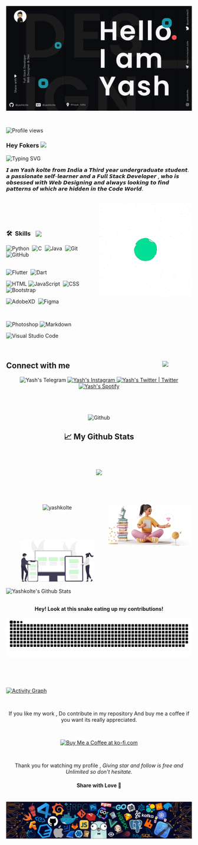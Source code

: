 <img max-width="100%" align="center" src="Gitlanding.png" />

&nbsp;
<br>

![Profile views](https://komarev.com/ghpvc/?username=yashkolte&style=plastic)

### Hey Fokers </div><img src="https://media.giphy.com/media/hvRJCLFzcasrR4ia7z/giphy.gif" width="25px">

![Typing SVG](https://readme-typing-svg.herokuapp.com?font=Architects+Daughter&color=EEFFFF&size=30&lines=It's+Yash!;I'm+Full+Stack+Developer...;I'm+Web+Developer;I'm+Android+Developer;)

<p>𝙄 𝙖𝙢 𝙔𝙖𝙨𝙝 𝙠𝙤𝙡𝙩𝙚 𝙛𝙧𝙤𝙢 𝙄𝙣𝙙𝙞𝙖 𝙖 𝙏𝙝𝙞𝙧𝙙 𝙮𝙚𝙖𝙧 𝙪𝙣𝙙𝙚𝙧𝙜𝙧𝙖𝙙𝙪𝙖𝙩𝙚 𝙨𝙩𝙪𝙙𝙚𝙣𝙩.
𝙖 𝙥𝙖𝙨𝙨𝙞𝙤𝙣𝙖𝙩𝙚 𝙨𝙚𝙡𝙛-𝙡𝙚𝙖𝙧𝙣𝙚𝙧 𝙖𝙣𝙙 𝙖 𝙁𝙪𝙡𝙡 𝙎𝙩𝙖𝙘𝙠 𝘿𝙚𝙫𝙚𝙡𝙤𝙥𝙚𝙧  ,
𝙬𝙝𝙤 𝙞𝙨 𝙤𝙗𝙨𝙚𝙨𝙨𝙚𝙙 𝙬𝙞𝙩𝙝 𝙒𝙚𝙗 𝘿𝙚𝙨𝙞𝙜𝙣𝙞𝙣𝙜 𝙖𝙣𝙙 𝙖𝙡𝙬𝙖𝙮𝙨 𝙡𝙤𝙤𝙠𝙞𝙣𝙜 𝙩𝙤 𝙛𝙞𝙣𝙙 𝙥𝙖𝙩𝙩𝙚𝙧𝙣𝙨 𝙤𝙛 𝙬𝙝𝙞𝙘𝙝 𝙖𝙧𝙚 𝙝𝙞𝙙𝙙𝙚𝙣 𝙞𝙣 𝙩𝙝𝙚 𝘾𝙤𝙙𝙚 𝙒𝙤𝙧𝙡𝙙.</p>
<br>

<img width="50%" align="right" alt="Github" src="loadgif.gif" />

<br><br>

### 🛠 &nbsp;Skills <img width="30px" style="margin-left: 10px" align="center" src="https://media2.giphy.com/media/QssGEmpkyEOhBCb7e1/giphy.gif?cid=ecf05e47a0n3gi1bfqntqmob8g9aid1oyj2wr3ds3mg700bl&rid=giphy.gif">

![Python](https://img.shields.io/badge/-Python-05122A?style=flat&logo=python)&nbsp;
![C](https://img.shields.io/badge/-C-05122A?style=flat&logo=C&logoColor=A8B9CC)&nbsp;
![Java](https://img.shields.io/badge/-Java-05122A?style=flat&logo=Java&logoColor=FFA518)&nbsp;
![Git](https://img.shields.io/badge/-Git-05122A?style=flat&logo=git)
![GitHub](https://img.shields.io/badge/-GitHub-05122A?style=flat&logo=github)\
<br>

![Flutter](https://img.shields.io/badge/-Flutter-05122A?style=flat&logo=flutter&logoColor=007ACC)&nbsp;
![Dart](https://img.shields.io/badge/Dart-05122A?style=flat&logo=dart&logoColor=white)&nbsp;

![HTML](https://img.shields.io/badge/-HTML-05122A?style=flat&logo=HTML5)
![JavaScript](https://img.shields.io/badge/-JavaScript-05122A?style=flat&logo=javascript)&nbsp;
![CSS](https://img.shields.io/badge/-CSS-05122A?style=flat&logo=CSS3&logoColor=1572B6)&nbsp;
![Bootstrap](https://img.shields.io/badge/-Bootstrap-05122A?style=flat&logo=bootstrap&logoColor=563D7C)&nbsp;

![AdobeXD](https://img.shields.io/badge/-AdobeXD-05122A?style=flat&logo=adobe-xd)&nbsp;
![Figma](https://img.shields.io/badge/-Figma-05122A?style=flat&logo=figma)&nbsp;

<br>

![Photoshop](https://img.shields.io/badge/-Photoshop-05122A?style=flat&logo=adobe-photoshop)
![Markdown](https://img.shields.io/badge/-Markdown-05122A?style=flat&logo=markdown)&nbsp;
<br>

![Visual Studio Code](https://img.shields.io/badge/-Visual%20Studio%20Code-05122A?style=flat&logo=visual-studio-code&logoColor=007ACC)&nbsp;

<br>

<h2> Connect with me <img align="right" src='https://raw.githubusercontent.com/ShahriarShafin/ShahriarShafin/main/Assets/handshake.gif' width="80px"> </h2>

<div align="center">
<a>
  <img alt="Yash's Telegram" src="https://img.shields.io/badge/Telegram-088cce?style=for-the-badge&logo=telegram&logoColor=white" />
</a>
<a href="https://www.instagram.com/yashkolte_">
  <img alt="Yash's Instagram" src="https://img.shields.io/badge/Instagram-E4405F?style=for-the-badge&logo=instagram&logoColor=white" />
</a>
<a href="https://twitter.com/yashkolte20">
  <img alt="Yash's Twitter | Twitter"src="https://img.shields.io/badge/twitter-24a4f2?style=for-the-badge&logo=twitter&logoColor=white" />
</a>
<a href="https://open.spotify.com/user/31wio6vi4cfier55izkt3awjzfw4">
  <img alt="Yash's Spotify" src="https://img.shields.io/badge/spotify-1db954?style=for-the-badge&logo=spotify&logoColor=white" />
</a>
</div>
<br><br><br>
<br>

<div align="center">
<img width="55%" alt="Github" src="https://raw.githubusercontent.com/onimur/.github/master/.resources/git-header.svg" />
<br>

<h2>📈 My Github Stats</h2>
</div>

<br><br>

<center>
<img align="center" src="https://github-readme-streak-stats.herokuapp.com?user=yashkolte&theme=chartreuse-light">
</center>

<br><br><br>

<center>
<img src="https://github-readme-stats.vercel.app/api/top-langs/?username=yashkolte&layout=compact" alt="yashkolte" />
<img height="" align="right" width="45%" src="img3.png" alt="yashkolte" />
</center>
<!-- <img width="100%"alt="Github" src="img2.jfif"/> -->
</p>

<br><br><br>

<div align="center">
<img width="40%" alt="Github" src="control2.svg" />
</div>

<p> <img width="50%" src="https://github-readme-stats.vercel.app/api?username=yashkolte&include_all_commits=true&count_private=true&show_icons=true&line_height=30&title_color=7A7ADB&icon_color=2234AE&text_color=D3D3D3&bg_color=0,000000,130F40" alt="Yashkolte's Github Stats"/>

<br>
<br>
<b><p align="center">Hey! Look at this snake eating up my contributions!</p></b>

![snake gif](github-contribution-grid-snake.svg)
<br><br>

<br><br>

<a align="center" href="https://github.com/yashkolte"><img alt="Activity Graph" src="https://activity-graph.herokuapp.com/graph?username=yashkolte&bg_color=00000&color=FFFFFF&line=F85D7F&point=FFFFFF&hide_border=true" /></a>

<br>
<p align="center">If you like my work , Do contribute in my repository And buy me a coffee if you want its really appreciated.</p>
<br>
<p align="center">
<a href='https://ko-fi.com/yashkolte' target='_blank'><img height='36' style='border:0px;height:36px;' src='https://cdn.ko-fi.com/cdn/kofi5.png?v=2' border='0' alt='Buy Me a Coffee at ko-fi.com' /></a></p><br>

<p align="center">Thank you for watching my profile , <i>Giving star and follow is free and Unlimited so don't hesitate.</i></p>
<h4 align="center">Share with Love 💚</h4><br>

<img align="center" src="footer.png">
